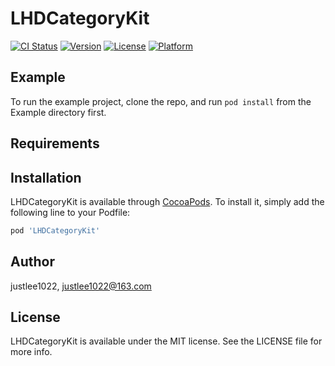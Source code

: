 # LHDCategoryKit

[![CI Status](https://img.shields.io/travis/justlee1022/LHDCategoryKit.svg?style=flat)](https://travis-ci.org/justlee1022/LHDCategoryKit)
[![Version](https://img.shields.io/cocoapods/v/LHDCategoryKit.svg?style=flat)](https://cocoapods.org/pods/LHDCategoryKit)
[![License](https://img.shields.io/cocoapods/l/LHDCategoryKit.svg?style=flat)](https://cocoapods.org/pods/LHDCategoryKit)
[![Platform](https://img.shields.io/cocoapods/p/LHDCategoryKit.svg?style=flat)](https://cocoapods.org/pods/LHDCategoryKit)

## Example

To run the example project, clone the repo, and run `pod install` from the Example directory first.

## Requirements

## Installation

LHDCategoryKit is available through [CocoaPods](https://cocoapods.org). To install
it, simply add the following line to your Podfile:

```ruby
pod 'LHDCategoryKit'
```

## Author

justlee1022, justlee1022@163.com

## License

LHDCategoryKit is available under the MIT license. See the LICENSE file for more info.
